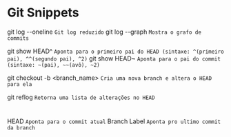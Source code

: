 # Git Snippets

git log --oneline `Git log reduzido`
git log --graph `Mostra o grafo de commits`

git show HEAD^ `Aponta para o primeiro pai do HEAD (sintaxe: ^(primeiro pai), ^^(segundo pai), ^2)`
git show HEAD~ `Aponta para o pai do commit (sintaxe: ~(pai), ~~(avô), ~2)`

git checkout -b <branch_name> `Cria uma nova branch e altera o HEAD para ela`

git reflog `Retorna uma lista de alterações no HEAD`

#

HEAD `Aponta para o commit atual`
Branch Label `Aponta pro ultimo commit da branch`
